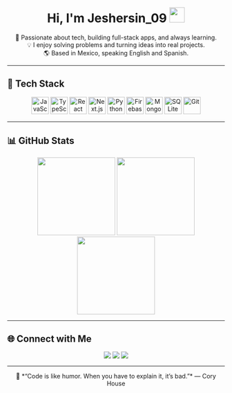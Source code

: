 <h1 align="center">
  <b>Hi, I'm Jeshersin_09</b>
  <img src="https://media.giphy.com/media/hvRJCLFzcasrR4ia7z/giphy.gif" width="35">
</h1>

<p align="center">
  🚀 Passionate about tech, building full-stack apps, and always learning.<br>
  💡 I enjoy solving problems and turning ideas into real projects.<br>
  🌎 Based in Mexico, speaking English and Spanish.
</p>

---

## 🧰 Tech Stack
<p align="center">
  <img src="https://cdn.jsdelivr.net/gh/devicons/devicon/icons/javascript/javascript-original.svg" height="40" alt="JavaScript"/>
  <img src="https://cdn.jsdelivr.net/gh/devicons/devicon/icons/typescript/typescript-original.svg" height="40" alt="TypeScript"/>
  <img src="https://cdn.jsdelivr.net/gh/devicons/devicon/icons/react/react-original.svg" height="40" alt="React"/>
  <img src="https://cdn.jsdelivr.net/gh/devicons/devicon/icons/nextjs/nextjs-original.svg" height="40" alt="Next.js"/>
  <img src="https://cdn.jsdelivr.net/gh/devicons/devicon/icons/python/python-original.svg" height="40" alt="Python"/>
  <img src="https://cdn.jsdelivr.net/gh/devicons/devicon/icons/firebase/firebase-plain.svg" height="40" alt="Firebase"/>
  <img src="https://cdn.jsdelivr.net/gh/devicons/devicon/icons/mongodb/mongodb-original.svg" height="40" alt="MongoDB"/>
  <img src="https://cdn.jsdelivr.net/gh/devicons/devicon/icons/sqlite/sqlite-original.svg" height="40" alt="SQLite"/>
  <img src="https://cdn.jsdelivr.net/gh/devicons/devicon/icons/git/git-original.svg" height="40" alt="Git"/>
</p>

---

## 📊 GitHub Stats

<p align="center">
  <img height="180em" src="https://streak-stats.demolab.com?user=JesherI&theme=tokyonight&hide_border=true"/>
  <img height="180em" src="https://github-readme-stats.vercel.app/api?username=JesherI&show_icons=true&count_private=true&theme=tokyonight&hide_border=true&include_all_commits=true"/>
  <img height="180em" src="https://github-readme-stats.vercel.app/api/top-langs/?username=JesherI&layout=compact&theme=tokyonight&hide_border=true"/>
</p>

---

## 🌐 Connect with Me

<p align="center">
  <a href="https://www.linkedin.com/in/jesherI/" target="_blank"><img src="https://img.shields.io/badge/-LinkedIn-0A66C2?style=for-the-badge&logo=linkedin&logoColor=white"/></a>
  <a href="mailto:jeshermendieta@egmail.com"><img src="https://img.shields.io/badge/-Email-D14836?style=for-the-badge&logo=gmail&logoColor=white"/></a>
  <a href="https://github.com/JesherI"><img src="https://img.shields.io/badge/-GitHub-181717?style=for-the-badge&logo=github&logoColor=white"/></a>
  
</p>

---

<p align="center">
  🧠 *“Code is like humor. When you have to explain it, it’s bad.”* — Cory House
</p>
